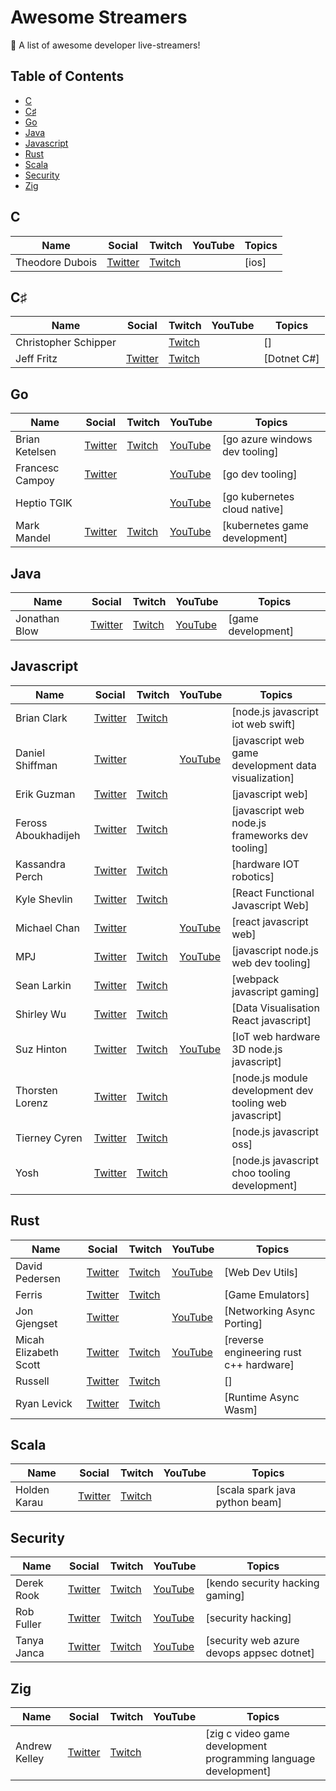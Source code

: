 # Awesome Streamers

🎥 A list of awesome developer live-streamers!

## Table of Contents

- [C](#c)
- [C♯](#c♯)
- [Go](#go)
- [Java](#java)
- [Javascript](#javascript)
- [Rust](#rust)
- [Scala](#scala)
- [Security](#security)
- [Zig](#zig)

## C

| Name            | Social                                | Twitch                                 | YouTube | Topics |
| --------------- | ------------------------------------- | -------------------------------------- | ------- | ------ |
| Theodore Dubois | [Twitter](https://twitter.com/tblodt) | [Twitch](https://www.twitch.tv/tbodt_) |         | [ios]  |

## C♯

| Name                 | Social                                     | Twitch                                           | YouTube | Topics      |
| -------------------- | ------------------------------------------ | ------------------------------------------------ | ------- | ----------- |
| Christopher Schipper |                                            | [Twitch](https://www.twitch.tv/electrichavoc)    |         | []          |
| Jeff Fritz           | [Twitter](https://twitter.com/csharpfritz) | [Twitch](https://www.twitch.tv/videos/419753654) |         | [Dotnet C#] |

## Go

| Name            | Social                                   | Twitch                                     | YouTube                                                             | Topics                         |
| --------------- | ---------------------------------------- | ------------------------------------------ | ------------------------------------------------------------------- | ------------------------------ |
| Brian Ketelsen  | [Twitter](https://twitter.com/bketelsen) | [Twitch](https://www.twitch.tv/bketelsen)  | [YouTube](https://www.youtube.com/channel/UCe-2wkt7S-5jtVqS2r_K5vA) | [go azure windows dev tooling] |
| Francesc Campoy | [Twitter](https://twitter.com/francesc)  |                                            | [YouTube](https://www.youtube.com/channel/UC_BzFbxG2za3bp5NRRRXJSw) | [go dev tooling]               |
| Heptio TGIK     |                                          |                                            | [YouTube](https://www.youtube.com/channel/UCjQU5ZI2mHswy7OOsii_URg) | [go kubernetes cloud native]   |
| Mark Mandel     | [Twitter](https://twitter.com/neurotic)  | [Twitch](https://www.twitch.tv/markmandel) | [YouTube](https://www.youtube.com/user/marksmandel)                 | [kubernetes game development]  |

## Java

| Name          | Social                                       | Twitch                                     | YouTube                                          | Topics             |
| ------------- | -------------------------------------------- | ------------------------------------------ | ------------------------------------------------ | ------------------ |
| Jonathan Blow | [Twitter](https://twitter.com/Jonathan_Blow) | [Twitch](https://www.twitch.tv/naysayer88) | [YouTube](https://www.youtube.com/user/jblow888) | [game development] |

## Javascript

| Name                | Social                                         | Twitch                                           | YouTube                                                             | Topics                                                  |
| ------------------- | ---------------------------------------------- | ------------------------------------------------ | ------------------------------------------------------------------- | ------------------------------------------------------- |
| Brian Clark         | [Twitter](https://twitter.com/_clarkio)        | [Twitch](https://www.twitch.tv/clarkio)          |                                                                     | [node.js javascript iot web swift]                      |
| Daniel Shiffman     | [Twitter](https://twitter.com/shiffman)        |                                                  | [YouTube](https://www.youtube.com/user/shiffman)                    | [javascript web game development data visualization]    |
| Erik Guzman         | [Twitter](https://twitter.com/talk2MeGooseman) | [Twitch](https://www.twitch.tv/talk2megooseman)  |                                                                     | [javascript web]                                        |
| Feross Aboukhadijeh | [Twitter](https://twitter.com/feross)          | [Twitch](https://www.twitch.tv/ferossity)        |                                                                     | [javascript web node.js frameworks dev tooling]         |
| Kassandra Perch     | [Twitter](https://twitter.com/nodebotanist)    | [Twitch](https://www.twitch.tv/nodebotanist)     |                                                                     | [hardware IOT robotics]                                 |
| Kyle Shevlin        | [Twitter](https://twitter.com/kyleshevlin)     | [Twitch](https://www.twitch.tv/kyleshevlin)      |                                                                     | [React Functional Javascript Web]                       |
| Michael Chan        | [Twitter](https://twitter.com/chantastic)      |                                                  | [YouTube](https://www.youtube.com/channel/UCXpmUxvG37qpckRHdkstf5w) | [react javascript web]                                  |
| MPJ                 | [Twitter](https://twitter.com/mpjme)           | [Twitch](https://www.twitch.tv/videos/420159934) | [YouTube](https://www.youtube.com/channel/UCO1cgjhGzsSYb1rsB4bFe4Q) | [javascript node.js web dev tooling]                    |
| Sean Larkin         | [Twitter](https://twitter.com/TheLarkInn)      | [Twitch](https://www.twitch.tv/thelarkinn)       |                                                                     | [webpack javascript gaming]                             |
| Shirley Wu          | [Twitter](https://twitter.com/sxywu)           | [Twitch](https://www.twitch.tv/sxywu)            |                                                                     | [Data Visualisation React javascript]                   |
| Suz Hinton          | [Twitter](https://twitter.com/noopkat)         | [Twitch](https://www.twitch.tv/noopkat)          | [YouTube](https://www.youtube.com/channel/UCoFU24KMXmCi4Sl3KIFPSVg) | [IoT web hardware 3D node.js javascript]                |
| Thorsten Lorenz     | [Twitter](https://twitter.com/thlorenz)        | [Twitch](https://www.twitch.tv/thlorenz)         |                                                                     | [node.js module development dev tooling web javascript] |
| Tierney Cyren       | [Twitter](https://twitter.com/bitandbang)      | [Twitch](https://www.twitch.tv/bitandbang)       |                                                                     | [node.js javascript oss]                                |
| Yosh                | [Twitter](https://twitter.com/yoshuawuyts)     | [Twitch](https://www.twitch.tv/yoshuawuyts)      |                                                                     | [node.js javascript choo tooling development]           |

## Rust

| Name                  | Social                                         | Twitch                                             | YouTube                                                             | Topics                                          |
| --------------------- | ---------------------------------------------- | -------------------------------------------------- | ------------------------------------------------------------------- | ----------------------------------------------- |
| David Pedersen        | [Twitter](https://twitter.com/davidpdrsn)      | [Twitch](https://www.twitch.tv/davidpdrsn)         | [YouTube](https://www.youtube.com/channel/UCDmSWx6SK0zCU2NqPJ0VmDQ) | [Web Dev Utils]                                 |
| Ferris                | [Twitter](https://twitter.com/ferristweetsnow) | [Twitch](https://www.twitch.tv/ferrisstreamsstuff) |                                                                     | [Game Emulators]                                |
| Jon Gjengset          | [Twitter](https://twitter.com/jonhoo)          |                                                    | [YouTube](https://www.youtube.com/c/JonGjengset)                    | [Networking Async Porting]                      |
| Micah Elizabeth Scott | [Twitter](https://twitter.com/scanlime)        | [Twitch](https://twitch.tv/scanlime)               | [YouTube](https://www.youtube.com/user/micahjd)                     | [reverse engineering rust c&#43;&#43; hardware] |
| Russell               | [Twitter](https://twitter.com/stainlessio)     | [Twitch](https://www.twitch.tv/stainlessio)        |                                                                     | []                                              |
| Ryan Levick           | [Twitter](https://twitter.com/ryan_levick)     | [Twitch](https://www.twitch.tv/ryanlevick)         |                                                                     | [Runtime Async Wasm]                            |

## Scala

| Name         | Social                                     | Twitch                                      | YouTube | Topics                         |
| ------------ | ------------------------------------------ | ------------------------------------------- | ------- | ------------------------------ |
| Holden Karau | [Twitter](https://twitter.com/holdenkarau) | [Twitch](https://www.twitch.tv/holdenkarau) |         | [scala spark java python beam] |

## Security

| Name        | Social                                        | Twitch                                         | YouTube                                                                       | Topics                                    |
| ----------- | --------------------------------------------- | ---------------------------------------------- | ----------------------------------------------------------------------------- | ----------------------------------------- |
| Derek Rook  | [Twitter](https://twitter.com/_r00k_)         | [Twitch](https://www.twitch.tv/r00k_infosec)   | [YouTube](https://www.youtube.com/channel/UCMACXuWd2w6_IEGog744UaA/playlists) | [kendo security hacking gaming]           |
| Rob Fuller  | [Twitter](https://twitter.com/mubix)          | [Twitch](https://www.twitch.tv/mub1x)          | [YouTube](https://www.youtube.com/mubix)                                      | [security hacking]                        |
| Tanya Janca | [Twitter](https://twitter.com/shehackspurple) | [Twitch](https://www.twitch.tv/shehackspurple) | [YouTube](https://www.youtube.com/channel/UCyxbNw11fMUgoR3XpVYVPIQ)           | [security web azure devops appsec dotnet] |

## Zig

| Name          | Social                                     | Twitch                                     | YouTube | Topics                                                          |
| ------------- | ------------------------------------------ | ------------------------------------------ | ------- | --------------------------------------------------------------- |
| Andrew Kelley | [Twitter](https://twitter.com/andy_kelley) | [Twitch](https://www.twitch.tv/andrewrok/) |         | [zig c video game development programming language development] |
